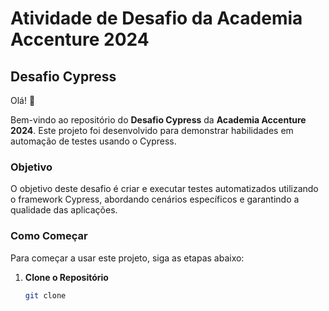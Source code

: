 # Atividade de Desafio da Academia Accenture 2024

## Desafio Cypress

Olá! 👋

Bem-vindo ao repositório do **Desafio Cypress** da **Academia Accenture 2024**. Este projeto foi desenvolvido para demonstrar habilidades em automação de testes usando o Cypress.

### Objetivo

O objetivo deste desafio é criar e executar testes automatizados utilizando o framework Cypress, abordando cenários específicos e garantindo a qualidade das aplicações.

### Como Começar

Para começar a usar este projeto, siga as etapas abaixo:

1. **Clone o Repositório**

   ```bash
   git clone 
